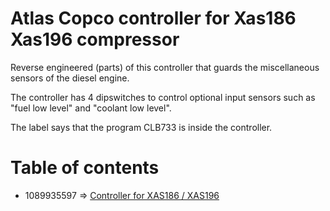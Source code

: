 # Atlas Copco controller for  Xas186 Xas196 compressor 

Reverse engineered (parts) of this controller that guards the miscellaneous sensors of the diesel engine.

The controller has 4 dipswitches to control optional input sensors such as "fuel low level" and "coolant low level".

The label says that the program CLB733 is inside the controller.

# Table of contents

* 1089935597 => [Controller for XAS186 / XAS196](1089935597/readme.md)
